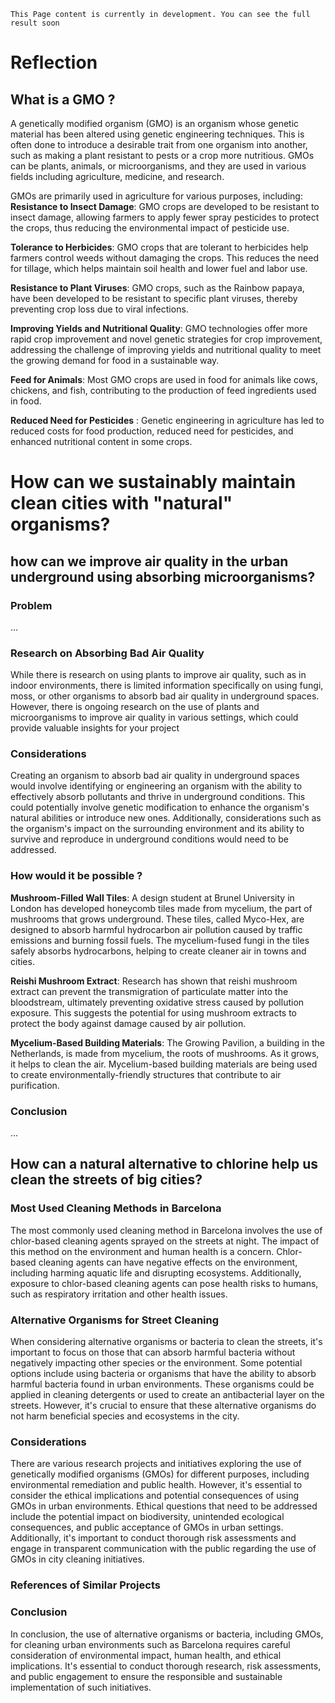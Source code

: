 `This Page content is currently in development. You can see the full result soon`

# Reflection

## What is a GMO ?
A genetically modified organism (GMO) is an organism whose genetic material has been altered using genetic engineering techniques. This is often done to introduce a desirable trait from one organism into another, such as making a plant resistant to pests or a crop more nutritious. GMOs can be plants, animals, or microorganisms, and they are used in various fields including agriculture, medicine, and research.

GMOs are primarily used in agriculture for various purposes, including:
**Resistance to Insect Damage**: GMO crops are developed to be resistant to insect damage, allowing farmers to apply fewer spray pesticides to protect the crops, thus reducing the environmental impact of pesticide use.

**Tolerance to Herbicides**: GMO crops that are tolerant to herbicides help farmers control weeds without damaging the crops. This reduces the need for tillage, which helps maintain soil health and lower fuel and labor use.

**Resistance to Plant Viruses**: GMO crops, such as the Rainbow papaya, have been developed to be resistant to specific plant viruses, thereby preventing crop loss due to viral infections.

**Improving Yields and Nutritional Quality**: GMO technologies offer more rapid crop improvement and novel genetic strategies for crop improvement, addressing the challenge of improving yields and nutritional quality to meet the growing demand for food in a sustainable way.

**Feed for Animals**: Most GMO crops are used in food for animals like cows, chickens, and fish, contributing to the production of feed ingredients used in food.

**Reduced Need for Pesticides** : Genetic engineering in agriculture has led to reduced costs for food production, reduced need for pesticides, and enhanced nutritional content in some crops.

# How can we sustainably maintain clean cities with "natural" organisms?

## how can we improve air quality in the urban underground using absorbing microorganisms? 

### Problem
...

### Research on Absorbing Bad Air Quality
While there is research on using plants to improve air quality, such as in indoor environments, there is limited information specifically on using fungi, moss, or other organisms to absorb bad air quality in underground spaces. However, there is ongoing research on the use of plants and microorganisms to improve air quality in various settings, which could provide valuable insights for your project

### Considerations
Creating an organism to absorb bad air quality in underground spaces would involve identifying or engineering an organism with the ability to effectively absorb pollutants and thrive in underground conditions. This could potentially involve genetic modification to enhance the organism's natural abilities or introduce new ones. Additionally, considerations such as the organism's impact on the surrounding environment and its ability to survive and reproduce in underground conditions would need to be addressed.

### How would it be possible ?

**Mushroom-Filled Wall Tiles**: A design student at Brunel University in London has developed honeycomb tiles made from mycelium, the part of mushrooms that grows underground. These tiles, called Myco-Hex, are designed to absorb harmful hydrocarbon air pollution caused by traffic emissions and burning fossil fuels. The mycelium-fused fungi in the tiles safely absorbs hydrocarbons, helping to create cleaner air in towns and cities.

**Reishi Mushroom Extract**: Research has shown that reishi mushroom extract can prevent the transmigration of particulate matter into the bloodstream, ultimately preventing oxidative stress caused by pollution exposure. This suggests the potential for using mushroom extracts to protect the body against damage caused by air pollution.

**Mycelium-Based Building Materials**: The Growing Pavilion, a building in the Netherlands, is made from mycelium, the roots of mushrooms. As it grows, it helps to clean the air. Mycelium-based building materials are being used to create environmentally-friendly structures that contribute to air purification.

### Conclusion
...

## How can a natural alternative to chlorine help us clean the streets of big cities?

### Most Used Cleaning Methods in Barcelona
The most commonly used cleaning method in Barcelona involves the use of chlor-based cleaning agents sprayed on the streets at night. The impact of this method on the environment and human health is a concern. Chlor-based cleaning agents can have negative effects on the environment, including harming aquatic life and disrupting ecosystems. Additionally, exposure to chlor-based cleaning agents can pose health risks to humans, such as respiratory irritation and other health issues.

### Alternative Organisms for Street Cleaning
When considering alternative organisms or bacteria to clean the streets, it's important to focus on those that can absorb harmful bacteria without negatively impacting other species or the environment. Some potential options include using bacteria or organisms that have the ability to absorb harmful bacteria found in urban environments. These organisms could be applied in cleaning detergents or used to create an antibacterial layer on the streets. However, it's crucial to ensure that these alternative organisms do not harm beneficial species and ecosystems in the city.

### Considerations
There are various research projects and initiatives exploring the use of genetically modified organisms (GMOs) for different purposes, including environmental remediation and public health. However, it's essential to consider the ethical implications and potential consequences of using GMOs in urban environments. Ethical questions that need to be addressed include the potential impact on biodiversity, unintended ecological consequences, and public acceptance of GMOs in urban settings. Additionally, it's important to conduct thorough risk assessments and engage in transparent communication with the public regarding the use of GMOs in city cleaning initiatives.

### References of Similar Projects

### Conclusion
In conclusion, the use of alternative organisms or bacteria, including GMOs, for cleaning urban environments such as Barcelona requires careful consideration of environmental impact, human health, and ethical implications. It's essential to conduct thorough research, risk assessments, and public engagement to ensure the responsible and sustainable implementation of such initiatives.